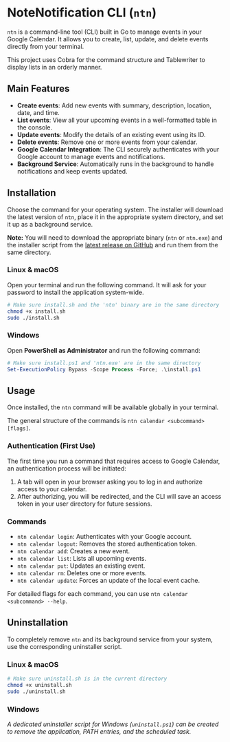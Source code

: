 # NoteNotification CLI (`ntn`)

`ntn` is a command-line tool (CLI) built in Go to manage events in your Google Calendar. It allows you to create, list, update, and delete events directly from your terminal.

This project uses Cobra for the command structure and Tablewriter to display lists in an orderly manner.

## Main Features

- **Create events**: Add new events with summary, description, location, date, and time.
- **List events**: View all your upcoming events in a well-formatted table in the console.
- **Update events**: Modify the details of an existing event using its ID.
- **Delete events**: Remove one or more events from your calendar.
- **Google Calendar Integration**: The CLI securely authenticates with your Google account to manage events and notifications.
- **Background Service**: Automatically runs in the background to handle notifications and keep events updated.

## Installation

Choose the command for your operating system. The installer will download the latest version of `ntn`, place it in the appropriate system directory, and set it up as a background service.

**Note:** You will need to download the appropriate binary (`ntn` or `ntn.exe`) and the installer script from the [latest release on GitHub](https://github.com/DanielChachagua/NoteNotification/releases/latest) and run them from the same directory.

### Linux & macOS

Open your terminal and run the following command. It will ask for your password to install the application system-wide.

```bash
# Make sure install.sh and the 'ntn' binary are in the same directory
chmod +x install.sh
sudo ./install.sh
```

### Windows

Open **PowerShell as Administrator** and run the following command:

```powershell
# Make sure install.ps1 and 'ntn.exe' are in the same directory
Set-ExecutionPolicy Bypass -Scope Process -Force; .\install.ps1
```

## Usage

Once installed, the `ntn` command will be available globally in your terminal.

The general structure of the commands is `ntn calendar <subcommand> [flags]`.

### Authentication (First Use)

The first time you run a command that requires access to Google Calendar, an authentication process will be initiated:
1.  A tab will open in your browser asking you to log in and authorize access to your calendar.
2.  After authorizing, you will be redirected, and the CLI will save an access token in your user directory for future sessions.

### Commands

- `ntn calendar login`: Authenticates with your Google account.
- `ntn calendar logout`: Removes the stored authentication token.
- `ntn calendar add`: Creates a new event.
- `ntn calendar list`: Lists all upcoming events.
- `ntn calendar put`: Updates an existing event.
- `ntn calendar rm`: Deletes one or more events.
- `ntn calendar update`: Forces an update of the local event cache.

For detailed flags for each command, you can use `ntn calendar <subcommand> --help`.

## Uninstallation

To completely remove `ntn` and its background service from your system, use the corresponding uninstaller script.

### Linux & macOS

```bash
# Make sure uninstall.sh is in the current directory
chmod +x uninstall.sh
sudo ./uninstall.sh
```

### Windows

*A dedicated uninstaller script for Windows (`uninstall.ps1`) can be created to remove the application, PATH entries, and the scheduled task.*